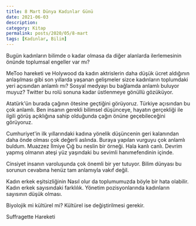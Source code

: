 ```yaml
---
title: 8 Mart Dünya Kadınlar Günü
date: 2021-06-03
description: 
category: Kitap
permalink: posts/2020/05/8-mart
tags: [Kadınlar, Bilim]
---
```


Bugün kadınların bilimde o kadar olmasa da diğer alanlarda ilerlemesinin önünde toplumsal engeller var mı?

MeToo hareketi ve Holywood da kadın aktrislerin daha düşük ücret aldığının anlaşılması gibi son yıllarda yaşanan gelişmeler sizce kadınların toplumdaki yeri açısından anlamlı mı?  Sosyal medyayı bu bağlamda anlamlı buluyor muyuz? Twitter bu rolü sonuna kadar üstlenmeye gönüllü gözüküyor.

Atatürk'ün burada çağının ötesine geçtiğini görüyoruz.  Türkiye açısından bu çok anlamlı. Ben insanın gerekli bilimsel düşünceye, hayatın gerçekliği ile ilgili görüş açıklığına sahip olduğunda çağın önüne geçebileceğini görüyoruz.

Cumhuriyet'in ilk yıllarındaki kadına yönelik düşüncenin geri kalanından daha önde olması çok değerli aslında. Buraya yapılan vurguyu çok anlamlı buldum. Muazzez İlmiye Çığ bu neslin bir örneği. Hala kanlı canlı. Devrim yapmış olmanın ateşi yüz yaşındaki bu sevimli hanımefendinin içinde.

Cinsiyet insanın varoluşunda çok önemli bir yer tutuyor. Bilim dünyası bu sorunun cevabına henüz tam anlamıyla vakıf değil. 


Kadın erkek eşitsizliğinin Nasıl olur da toplumumuzda böyle bir hata olabilir. Kadın erkek sayısındaki farklılık. Yönetim pozisyonlarında kadınların sayısının düşük olması.

Biyolojik mi kültürel mi? Kültürel ise değiştirilmesi gerekir. 


Suffragette Hareketi


